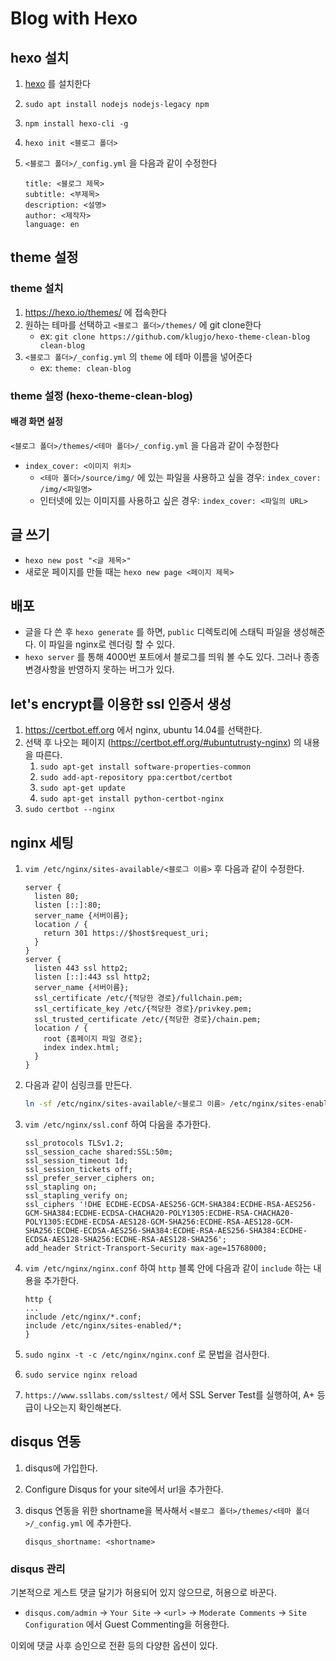 # Blog with Hexo

## hexo 설치

1. [hexo](https://hexo.io/) 를 설치한다
  1. `sudo apt install nodejs nodejs-legacy npm`
  2. `npm install hexo-cli -g`
2. `hexo init <블로그 폴더>`
3. `<블로그 폴더>/_config.yml` 을 다음과 같이 수정한다

    ```
    title: <블로그 제목>
    subtitle: <부제목>
    description: <설명>
    author: <제작자>
    language: en
    ```

## theme 설정

### theme 설치

1. https://hexo.io/themes/ 에 접속한다
2. 원하는 테마를 선택하고 `<블로그 폴더>/themes/` 에 git clone한다
    - ex: `git clone https://github.com/klugjo/hexo-theme-clean-blog clean-blog`
3. `<블로그 폴더>/_config.yml` 의 `theme` 에 테마 이름을 넣어준다
    - ex: `theme: clean-blog`

### theme 설정 (hexo-theme-clean-blog)

#### 배경 화면 설정

`<블로그 폴더>/themes/<테마 폴더>/_config.yml` 을 다음과 같이 수정한다

- `index_cover: <이미지 위치>`
  - `<테마 폴더>/source/img/` 에 있는 파일을 사용하고 싶을 경우: `index_cover: /img/<파일명>`
  - 인터넷에 있는 이미지를 사용하고 싶은 경우: `index_cover: <파일의 URL>`

## 글 쓰기

- `hexo new post "<글 제목>"`
- 새로운 페이지를 만들 때는 `hexo new page <페이지 제목>`

## 배포

- 글을 다 쓴 후 `hexo generate` 를 하면, `public` 디렉토리에 스태틱 파일을 생성해준다. 이 파일을 nginx로 렌더링 할 수 있다.
- `hexo server` 를 통해 4000번 포트에서 블로그를 띄워 볼 수도 있다. 그러나 종종 변경사항을 반영하지 못하는 버그가 있다.

## let's encrypt를 이용한 ssl 인증서 생성

1. https://certbot.eff.org 에서 nginx, ubuntu 14.04를 선택한다.
2. 선택 후 나오는 페이지 (https://certbot.eff.org/#ubuntutrusty-nginx) 의 내용을 따른다.
    1. `sudo apt-get install software-properties-common`
    2. `sudo add-apt-repository ppa:certbot/certbot`
    3. `sudo apt-get update`
    4. `sudo apt-get install python-certbot-nginx`
3. `sudo certbot --nginx`

## nginx 세팅

1. `vim /etc/nginx/sites-available/<블로그 이름>` 후 다음과 같이 수정한다.

    ```nginx
    server {
      listen 80;
      listen [::]:80;
      server_name {서버이름};
      location / {
        return 301 https://$host$request_uri;
      }
    }
    server {
      listen 443 ssl http2;
      listen [::]:443 ssl http2;
      server_name {서버이름};
      ssl_certificate /etc/{적당한 경로}/fullchain.pem;
      ssl_certificate_key /etc/{적당한 경로}/privkey.pem;
      ssl_trusted_certificate /etc/{적당한 경로}/chain.pem;
      location / {
        root {홈페이지 파일 경로};
        index index.html;
      }
    }
    ```

2. 다음과 같이 심링크를 만든다.

    ```bash
    ln -sf /etc/nginx/sites-available/<블로그 이름> /etc/nginx/sites-enabled/<블로그 이름>
    ```

3. `vim /etc/nginx/ssl.conf` 하여 다음을 추가한다.

    ```nginx
    ssl_protocols TLSv1.2;
    ssl_session_cache shared:SSL:50m;
    ssl_session_timeout 1d;
    ssl_session_tickets off;
    ssl_prefer_server_ciphers on;
    ssl_stapling on;
    ssl_stapling_verify on;
    ssl_ciphers '!DHE ECDHE-ECDSA-AES256-GCM-SHA384:ECDHE-RSA-AES256-GCM-SHA384:ECDHE-ECDSA-CHACHA20-POLY1305:ECDHE-RSA-CHACHA20-POLY1305:ECDHE-ECDSA-AES128-GCM-SHA256:ECDHE-RSA-AES128-GCM-SHA256:ECDHE-ECDSA-AES256-SHA384:ECDHE-RSA-AES256-SHA384:ECDHE-ECDSA-AES128-SHA256:ECDHE-RSA-AES128-SHA256';
    add_header Strict-Transport-Security max-age=15768000;
    ```

4. `vim /etc/nginx/nginx.conf` 하여 `http` 블록 안에 다음과 같이 `include` 하는 내용을 추가한다.

    ```nginx
    http {
    ...
    include /etc/nginx/*.conf;
    include /etc/nginx/sites-enabled/*;
    }
    ```

5. `sudo nginx -t -c /etc/nginx/nginx.conf` 로 문법을 검사한다.
6. `sudo service nginx reload`
7. `https://www.ssllabs.com/ssltest/` 에서 SSL Server Test를 실행하여, A+ 등급이 나오는지 확인해본다.

## disqus 연동

1. disqus에 가입한다.
2. Configure Disqus for your site에서 url을 추가한다.
3. disqus 연동을 위한 shortname을 복사해서 `<블로그 폴더>/themes/<테마 폴더>/_config.yml` 에 추가한다.

    ```
    disqus_shortname: <shortname>
    ```

### disqus 관리

기본적으로 게스트 댓글 달기가 허용되어 있지 않으므로, 허용으로 바꾼다.

- `disqus.com/admin` -> `Your Site` -> `<url>` -> `Moderate Comments` -> `Site Configuration` 에서 Guest Commenting을 허용한다.

이외에 댓글 사후 승인으로 전환 등의 다양한 옵션이 있다.
